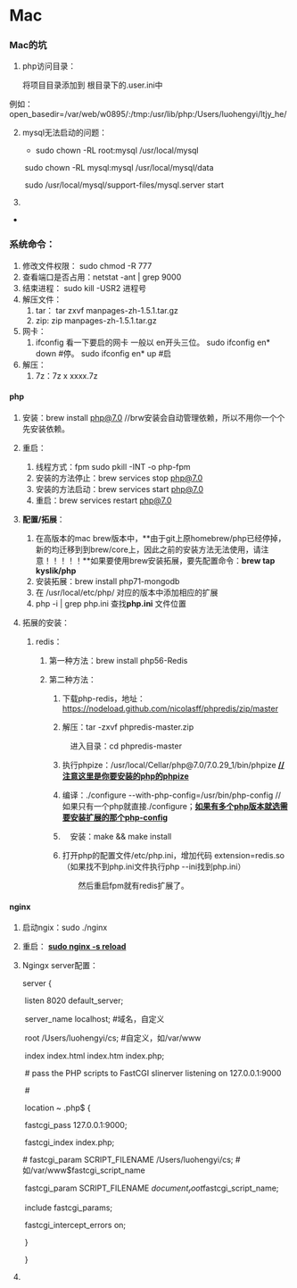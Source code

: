 # Mac

### Mac的坑

1. php访问目录：

   将项目目录添加到 根目录下的.user.ini中

​        例如：open_basedir=/var/web/w0895/:/tmp:/usr/lib/php:/Users/luohengyi/ltjy_he/

2. mysql无法启动的问题：

   - sudo chown -RL root:mysql /usr/local/mysql

   ​       sudo chown -RL mysql:mysql /usr/local/mysql/data

   ​       sudo /usr/local/mysql/support-files/mysql.server   start

3. 

- 

### 系统命令：

1. 修改文件权限： sudo chmod -R 777
2. 查看端口是否占用：netstat -ant | grep 9000
3. 结束进程： sudo kill -USR2 进程号
4. 解压文件：
   1. tar： tar zxvf manpages-zh-1.5.1.tar.gz
   2. zip:  zip manpages-zh-1.5.1.tar.gz
5. 网卡：
   1. ifconfig 看一下要启的网卡 一般以 en开头三位。
      sudo ifconfig en* down #停。
      sudo ifconfig en* up #启
6. 解压：
   1. 7z：7z x xxxx.7z

#### php

1. 安装：brew install php@7.0  //brw安装会自动管理依赖，所以不用你一个个先安装依赖。

2. 重启：

   1. 线程方式：fpm sudo pkill -INT -o php-fpm
   2. 安装的方法停止：brew services stop php@7.0
   3. 安装的方法启动：brew services start php@7.0
   4. 重启：brew services restart php@7.0

3. **配置/拓展**：

   1. 在高版本的mac  brew版本中，**由于git上原homebrew/php已经停掉，新的均迁移到到brew/core上，因此之前的安装方法无法使用，请注意！！！！！**如果要使用brew安装拓展，要先配置命令：**brew tap kyslik/php** 
   2. 安装拓展：brew install php71-mongodb 
   3. 在 /usr/local/etc/php/ 对应的版本中添加相应的扩展
   4. php -i | grep php.ini 查找**php.ini** 文件位置

4. 拓展的安装：

   1. redis：

      1. 第一种方法：brew install php56-Redis

      2. 第二种方法：

         1. 下载php-redis，地址：https://nodeload.github.com/nicolasff/phpredis/zip/master

         2. 解压：tar -zxvf phpredis-master.zip

            　进入目录：cd phpredis-master

         3. 执行phpize：/usr/local/Cellar/php\@7.0/7.0.29_1/bin/phpize   **<u>// 注意这里是你要安装的php的phpize</u>**

         4. 编译：./configure --with-php-config=/usr/bin/php-config  // 如果只有一个php就直接./configure；**<u>如果有多个php版本就选需要安装扩展的那个php-config</u>**

         5. 　安装：make && make install

         6. 打开php的配置文件/etc/php.ini，增加代码 extension=redis.so （如果找不到php.ini文件执行php --ini找到php.ini）

            　　然后重启fpm就有redis扩展了。

#### nginx

1. 启动ngix：sudo ./nginx

2. 重启： **<u>sudo nginx -s reload</u>**

3. Ngingx server配置：

   server {

   ​        listen       8020  default_server;

   ​        server_name  localhost;    #域名，自定义

   ​        root   /Users/luohengyi/cs;    #自定义，如/var/www

   ​        index  index.html index.htm index.php;



   ​        \# pass the PHP scripts to FastCGI slinerver listening on 127.0.0.1:9000

   ​        \#

   ​        location ~ \.php$ {

   ​            fastcgi_pass   127.0.0.1:9000;

   ​            fastcgi_index  index.php;

   \#            fastcgi_param  SCRIPT_FILENAME  /Users/luohengyi/cs;   #如/var/www$fastcgi_script_name

   ​           fastcgi_param SCRIPT_FILENAME $document_root$fastcgi_script_name;

   ​           include        fastcgi_params;

   ​            fastcgi_intercept_errors on;

   ​        }

   ​    }

4. 




